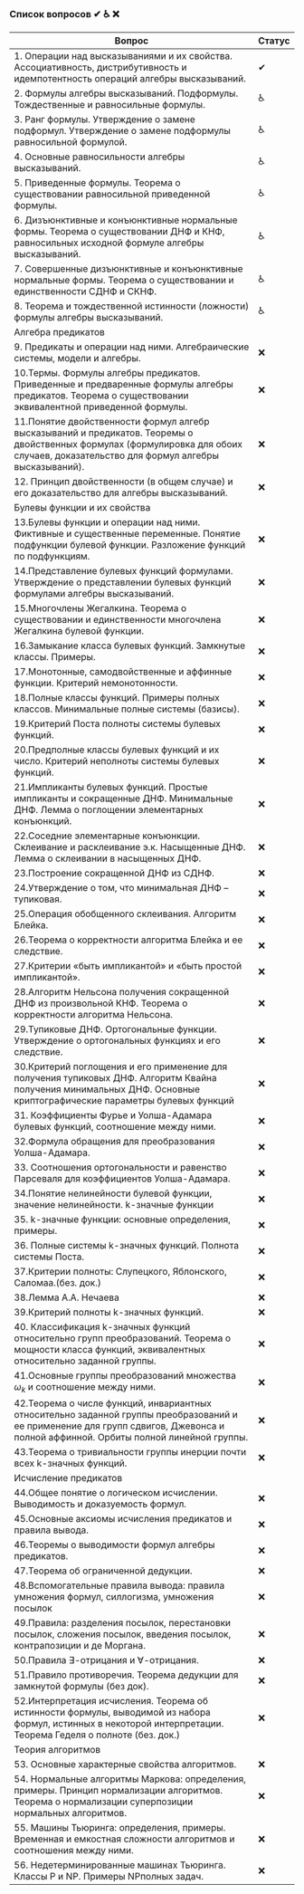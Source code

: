 ### Список вопросов ✔ ♿ ❌

| Вопрос                                                       | Статус |
| ------------------------------------------------------------ | ------ |
|1. Операции над высказываниями и их свойства. Ассоциативность, дистрибутивность и идемпотентность операций алгебры высказываний.                                                    |✔|
|2. Формулы алгебры высказываний. Подформулы. Тождественные и равносильные формулы.                                                                                                  |♿|
|3. Ранг формулы. Утверждение о замене подформул. Утверждение о замене подформулы равносильной формулой.                                                                             |♿|
|4. Основные равносильности алгебры высказываний.                                                                                                                                    |♿|
|5. Приведенные формулы. Теорема о существовании равносильной приведенной формулы.                                                                                                   |♿|
|6. Дизъюнктивные и конъюнктивные нормальные формы. Теорема о существовании ДНФ и КНФ, равносильных исходной формуле алгебры высказываний.                                           |♿|
|7. Совершенные дизъюнктивные и конъюнктивные нормальные формы. Теорема о существовании и единственности СДНФ и СКНФ.                                                                |♿|
|8. Теорема и тождественной истинности (ложности) формулы алгебры высказываний.                                                                                                      |♿|
|Алгебра предикатов                                                                                                                                                                  ||
|9. Предикаты и операции над ними. Алгебраические системы, модели и алгебры.                                                                                                         |❌|
|10.Термы. Формулы алгебры предикатов. Приведенные и предваренные формулы алгебры предикатов. Теорема о существовании эквивалентной приведенной формулы.                             |❌|
|11.Понятие двойственности формул алгебр высказываний и предикатов. Теоремы о двойственных формулах (формулировка для обоих случаев, доказательство для формул алгебры высказываний).|❌|
|12. Принцип двойственности (в общем случае) и его доказательство для алгебры высказываний.                                                                                          |❌|
|Булевы функции и их свойства                                                                                                                                                        ||
|13.Булевы функции и операции над ними. Фиктивные и существенные переменные. Понятие подфункции булевой функции. Разложение функций по подфункциям.                                  |❌|
|14.Представление булевых функций формулами. Утверждение о представлении булевых функций формулами алгебры высказываний.                                                             |❌|
|15.Многочлены Жегалкина. Теорема о существовании и единственности многочлена Жегалкина булевой функции.                                                                             |❌|
|16.Замыкание класса булевых функций. Замкнутые классы. Примеры.                                                                                                                     |❌|
|17.Монотонные, самодвойственные и аффинные функции. Критерий немонотонности.                                                                                                        |❌|
|18.Полные классы функций. Примеры полных классов. Минимальные полные системы (базисы).                                                                                              |❌|
|19.Критерий Поста полноты системы булевых функций.                                                                                                                                  |❌|
|20.Предполные классы булевых функций и их число. Критерий неполноты системы булевых функций.                                                                                        |❌|
|21.Импликанты булевых функций. Простые импликанты и сокращенные ДНФ. Минимальные ДНФ. Лемма о поглощении элементарных конъюнкций.                                                   |❌|
|22.Соседние элементарные конъюнкции. Склеивание и расклеивание э.к. Насыщенные ДНФ. Лемма о склеивании в насыщенных ДНФ.                                                            |❌|
|23.Построение сокращенной ДНФ из СДНФ.                                                                                                                                              |❌|
|24.Утверждение о том, что минимальная ДНФ – тупиковая.                                                                                                                              |❌|
|25.Операция обобщенного склеивания. Алгоритм Блейка.                                                                                                                                |❌|
|26.Теорема о корректности алгоритма Блейка и ее следствие.                                                                                                                          |❌|
|27.Критерии «быть импликантой» и «быть простой импликантой».                                                                                                                        |❌|
|28.Алгоритм Нельсона получения сокращенной ДНФ из произвольной КНФ. Теорема о корректности алгоритма Нельсона.                                                                      |❌|
|29.Тупиковые ДНФ. Ортогональные функции. Утверждение о ортогональных функциях и его следствие.                                                                                      |❌|
|30.Критерий поглощения и его применение для получения тупиковых ДНФ. Алгоритм Квайна получения минимальных ДНФ. Основные криптографические параметры булевых функций                |❌|
|31. Коэффициенты Фурье и Уолша-Адамара булевых функций, соотношение между ними.                                                                                                     |❌|
|32.Формула обращения для преобразования Уолша-Адамара.                                                                                                                              |❌|
|33. Соотношения ортогональности и равенство Парсеваля для коэффициентов Уолша-Адамара.                                                                                              |❌|
|34.Понятие нелинейности булевой функции, значение нелинейности. k-значные функции                                                                                                   |❌|
|35. k-значные функции: основные определения, примеры.                                                                                                                               |❌|
|36. Полные системы k-значных функций. Полнота системы Поста.                                                                                                                        |❌|
|37.Критерии полноты: Слупецкого, Яблонского, Саломаа.(без. док.)                                                                                                                    |❌|
|38.Лемма А.А. Нечаева                                                                                                                                                               |❌|
|39.Критерий полноты k-значных функций.                                                                                                                                              |❌|
|40. Классификация k-значных функций относительно групп преобразований. Теорема о мощности класса функций, эквивалентных относительно заданной группы.                               |❌|
|41.Основные группы преобразований множества $\omega_k$ и соотношение между ними.                                                                                                    |❌|
|42.Теорема о числе функций, инвариантных относительно заданной группы преобразований и ее применение для групп сдвигов, Джевонса и полной аффинной. Орбиты полной линейной группы.  |❌|
|43.Теорема о тривиальности группы инерции почти всех k-значных функций.                                                                                                             |❌|
|Исчисление предикатов                                                                                                                                                               ||
|44.Общее понятие о логическом исчислении. Выводимость и доказуемость формул.                                                                                                        |❌|
|45.Основные аксиомы исчисления предикатов и правила вывода.                                                                                                                         |❌|
|46.Теоремы о выводимости формул алгебры предикатов.                                                                                                                                 |❌|
|47.Теорема об ограниченной дедукции.                                                                                                                                                |❌|
|48.Вспомогательные правила вывода: правила умножения формул, силлогизма, умножения посылок                                                                                          |❌|
|49.Правила: разделения посылок, перестановки посылок, сложения посылок, введения посылок, контрапозиции и де Моргана.                                                               |❌|
|50.Правила $\exists$-отрицания и $\forall$-отрицания.                                                                                                                               |❌|
|51.Правило противоречия. Теорема дедукции для замкнутой формулы (без док).                                                                                                          |❌|
|52.Интерпретация исчисления. Теорема об истинности формулы, выводимой из набора формул, истинных в некоторой интерпретации. Теорема Геделя о полноте (без. док.)                    |❌|
|Теория алгоритмов                                                                                                                                                                   ||
|53. Основные характерные свойства алгоритмов.                                                                                                                                       |❌|
|54. Нормальные алгоритмы Маркова: определения, примеры. Принцип нормализации алгоритмов. Теорема о нормализации суперпозиции нормальных алгоритмов.                                 |❌|
|55. Машины Тьюринга: определения, примеры. Временная и емкостная сложности алгоритмов и соотношения между ними.                                                                     |❌|
|56. Недетерминированные машинах Тьюринга. Классы P и NP. Примеры NPполных задач.                                                                                                    |❌|
